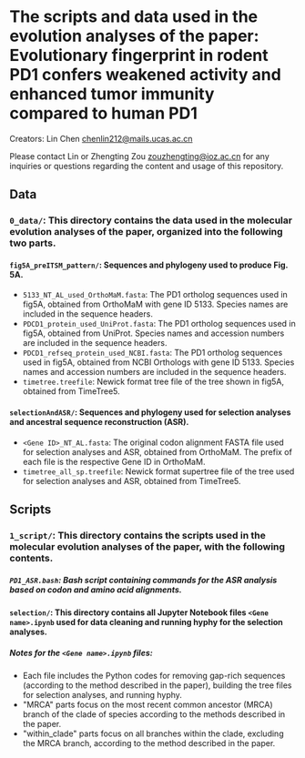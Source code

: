 # The scripts and data used in the evolution analyses of the paper: Evolutionary fingerprint in rodent PD1 confers weakened activity and enhanced tumor immunity compared to human PD1 

Creators: Lin Chen <chenlin212@mails.ucas.ac.cn>  

Please contact Lin or Zhengting Zou <zouzhengting@ioz.ac.cn> for any inquiries or questions regarding the content and usage of this repository.

## Data

### `0_data/`: This directory contains the data used in the molecular evolution analyses of the paper, organized into the following two parts.

#### `fig5A_preITSM_pattern/`: Sequences and phylogeny used to produce Fig. 5A.
- `5133_NT_AL_used_OrthoMaM.fasta`: The PD1 ortholog sequences used in fig5A, obtained from OrthoMaM with gene ID 5133. Species names are included in the sequence headers.
- `PDCD1_protein_used_UniProt.fasta`: The PD1 ortholog sequences used in fig5A, obtained from UniProt. Species names and accession numbers are included in the sequence headers.
- `PDCD1_refseq_protein_used_NCBI.fasta`: The PD1 ortholog sequences used in fig5A, obtained from NCBI Orthologs with gene ID 5133. Species names and accession numbers are included in the sequence headers.
- `timetree.treefile`: Newick format tree file of the tree shown in fig5A, obtained from TimeTree5.

#### `selectionAndASR/`: Sequences and phylogeny used for selection analyses and ancestral sequence reconstruction (ASR).
- `<Gene ID>_NT_AL.fasta`: The original codon alignment FASTA file used for selection analyses and ASR, obtained from OrthoMaM. The prefix of each file is the respective Gene ID in OrthoMaM.
- `timetree_all_sp.treefile`: Newick format supertree file of the tree used for selection analyses and ASR, obtained from TimeTree5.


## Scripts

### `1_script/`: This directory contains the scripts used in the molecular evolution analyses of the paper, with the following contents.

##### `PD1_ASR.bash`: Bash script containing commands for the ASR analysis based on codon and amino acid alignments.

#### `selection/`: This directory contains all Jupyter Notebook files `<Gene name>.ipynb` used for data cleaning and running hyphy for the selection analyses.

##### Notes for the `<Gene name>.ipynb` files: 
- Each file includes the Python codes for removing gap-rich sequences (according to the method described in the paper), building the tree files for selection analyses, and running hyphy.
- "MRCA" parts focus on the most recent common ancestor (MRCA) branch of the clade of species according to the methods described in the paper.
- "within_clade" parts focus on all branches within the clade, excluding the MRCA branch, according to the method described in the paper.
